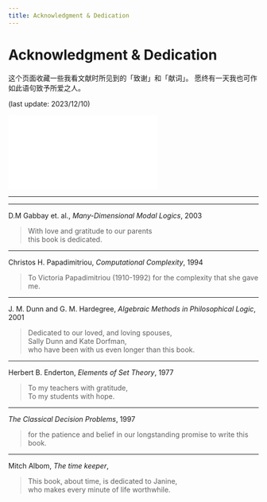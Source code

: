 ```yaml
---
title: Acknowledgment & Dedication
---
```


# Acknowledgment & Dedication

这个页面收藏一些我看文献时所见到的「致谢」和「献词」。
愿终有一天我也可作如此语句致予所爱之人。

(last update: 2023/12/10)


<iframe src="//player.bilibili.com/player.html?isOutside=true&aid=938579677&bvid=BV1kT4y1r72F&cid=584965224&p=1" scrolling="no" border="0" frameborder="no" framespacing="0" allowfullscreen="true"></iframe>

---




---
D.M Gabbay et. al., *Many-Dimensional Modal Logics*, 2003
> With love and gratitude to our parents   
> this book is dedicated.



---
Christos H. Papadimitriou, *Computational Complexity*, 1994
> To Victoria Papadimitriou (1910-1992) for the complexity that she gave me.



---
J. M. Dunn and G. M. Hardegree, *Algebraic Methods in Philosophical Logic*, 2001
> Dedicated to our loved, and loving spouses,  
>  Sally Dunn and Kate Dorfman,  
> who have been with us even longer than this book. 




---
Herbert B. Enderton, *Elements of Set Theory*, 1977
> To my teachers with gratitude,  
> To my students with hope.




---
*The Classical Decision Problems*, 1997
> for the patience and belief in our longstanding promise to write this book.



---
Mitch Albom, *The time keeper*,
> This book, about time, is dedicated to Janine,  
> who makes every minute of life worthwhile.
